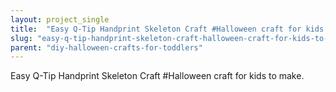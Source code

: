 ```yaml
---
layout: project_single
title:  "Easy Q-Tip Handprint Skeleton Craft #Halloween craft for kids to make."
slug: "easy-q-tip-handprint-skeleton-craft-halloween-craft-for-kids-to-make"
parent: "diy-halloween-crafts-for-toddlers"
---
```

Easy Q-Tip Handprint Skeleton Craft #Halloween craft for kids to make.